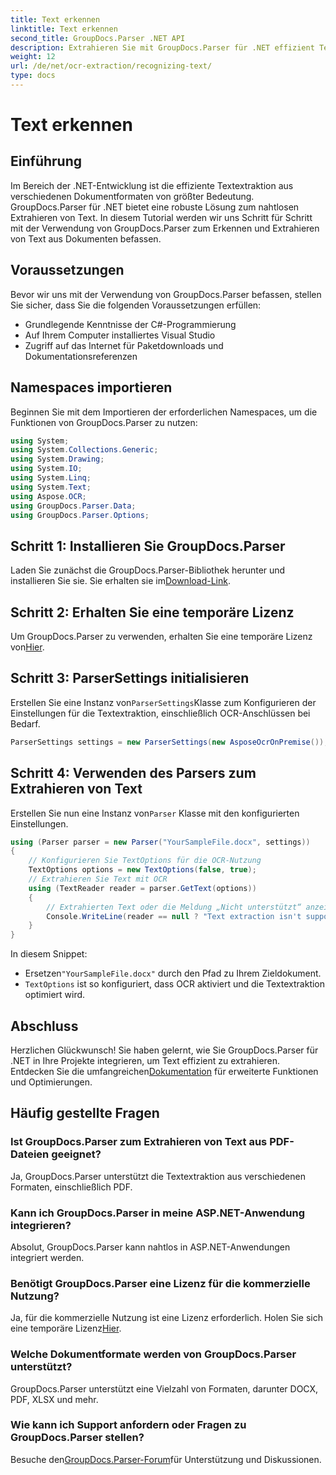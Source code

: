 ```yaml
---
title: Text erkennen
linktitle: Text erkennen
second_title: GroupDocs.Parser .NET API
description: Extrahieren Sie mit GroupDocs.Parser für .NET effizient Text aus verschiedenen Dokumentformaten. Einfache Integration und leistungsstarke OCR-Funktionen.
weight: 12
url: /de/net/ocr-extraction/recognizing-text/
type: docs
---
```

# Text erkennen

## Einführung
Im Bereich der .NET-Entwicklung ist die effiziente Textextraktion aus verschiedenen Dokumentformaten von größter Bedeutung. GroupDocs.Parser für .NET bietet eine robuste Lösung zum nahtlosen Extrahieren von Text. In diesem Tutorial werden wir uns Schritt für Schritt mit der Verwendung von GroupDocs.Parser zum Erkennen und Extrahieren von Text aus Dokumenten befassen.
## Voraussetzungen
Bevor wir uns mit der Verwendung von GroupDocs.Parser befassen, stellen Sie sicher, dass Sie die folgenden Voraussetzungen erfüllen:
- Grundlegende Kenntnisse der C#-Programmierung
- Auf Ihrem Computer installiertes Visual Studio
- Zugriff auf das Internet für Paketdownloads und Dokumentationsreferenzen

## Namespaces importieren
Beginnen Sie mit dem Importieren der erforderlichen Namespaces, um die Funktionen von GroupDocs.Parser zu nutzen:
```csharp
using System;
using System.Collections.Generic;
using System.Drawing;
using System.IO;
using System.Linq;
using System.Text;
using Aspose.OCR;
using GroupDocs.Parser.Data;
using GroupDocs.Parser.Options;
```
## Schritt 1: Installieren Sie GroupDocs.Parser
 Laden Sie zunächst die GroupDocs.Parser-Bibliothek herunter und installieren Sie sie. Sie erhalten sie im[Download-Link](https://releases.groupdocs.com/parser/net/).
## Schritt 2: Erhalten Sie eine temporäre Lizenz
 Um GroupDocs.Parser zu verwenden, erhalten Sie eine temporäre Lizenz von[Hier](https://purchase.groupdocs.com/temporary-license/).
## Schritt 3: ParserSettings initialisieren
 Erstellen Sie eine Instanz von`ParserSettings`Klasse zum Konfigurieren der Einstellungen für die Textextraktion, einschließlich OCR-Anschlüssen bei Bedarf.
```csharp
ParserSettings settings = new ParserSettings(new AsposeOcrOnPremise());
```
## Schritt 4: Verwenden des Parsers zum Extrahieren von Text
 Erstellen Sie nun eine Instanz von`Parser` Klasse mit den konfigurierten Einstellungen.
```csharp
using (Parser parser = new Parser("YourSampleFile.docx", settings))
{
    // Konfigurieren Sie TextOptions für die OCR-Nutzung
    TextOptions options = new TextOptions(false, true);
    // Extrahieren Sie Text mit OCR
    using (TextReader reader = parser.GetText(options))
    {
        // Extrahierten Text oder die Meldung „Nicht unterstützt“ anzeigen
        Console.WriteLine(reader == null ? "Text extraction isn't supported" : reader.ReadToEnd());
    }
}
```
In diesem Snippet:
-  Ersetzen`"YourSampleFile.docx"` durch den Pfad zu Ihrem Zieldokument.
- `TextOptions` ist so konfiguriert, dass OCR aktiviert und die Textextraktion optimiert wird.

## Abschluss
 Herzlichen Glückwunsch! Sie haben gelernt, wie Sie GroupDocs.Parser für .NET in Ihre Projekte integrieren, um Text effizient zu extrahieren. Entdecken Sie die umfangreichen[Dokumentation](https://tutorials.groupdocs.com/parser/net/) für erweiterte Funktionen und Optimierungen.

## Häufig gestellte Fragen
### Ist GroupDocs.Parser zum Extrahieren von Text aus PDF-Dateien geeignet?
Ja, GroupDocs.Parser unterstützt die Textextraktion aus verschiedenen Formaten, einschließlich PDF.
### Kann ich GroupDocs.Parser in meine ASP.NET-Anwendung integrieren?
Absolut, GroupDocs.Parser kann nahtlos in ASP.NET-Anwendungen integriert werden.
### Benötigt GroupDocs.Parser eine Lizenz für die kommerzielle Nutzung?
Ja, für die kommerzielle Nutzung ist eine Lizenz erforderlich. Holen Sie sich eine temporäre Lizenz[Hier](https://purchase.groupdocs.com/temporary-license/).
### Welche Dokumentformate werden von GroupDocs.Parser unterstützt?
GroupDocs.Parser unterstützt eine Vielzahl von Formaten, darunter DOCX, PDF, XLSX und mehr.
### Wie kann ich Support anfordern oder Fragen zu GroupDocs.Parser stellen?
 Besuche den[GroupDocs.Parser-Forum](https://forum.groupdocs.com/c/parser/17)für Unterstützung und Diskussionen.